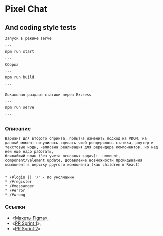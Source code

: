 # Pixel Chat

## And coding style tests

    Запуск в режиме serve

    ```
    npm run start

    ```
    Сборка

    ```
    npm run build

    ```

    Локальная раздача статики через Express

    ```
    npm run serve

    ```

### Описание

    Вариант для второго спринта, попытка изменить подход на VDOM, на данный момент получилось сделать чтоб рендерилось статика, роутер и текстовые ноды, написана реализация для ререндера компонентов, но над ней еще надо работать,
    ближайший план (без учета основных задач):  unmount, component/Velement update, добавление возможности прокидывания компонент в верстку другого компонента (как children в React)


    * /#login || '/' - по умолчанию
    * /#register
    * /#messanger
    * /#error
    * /#wrong

### **Ссылки**

- «[Макеты Figma](https://www.figma.com/file/J0pgivTE3a1LNOoGOEZOAV/PixelChat?node-id=1%3A20)»,
- «[PR Sprint 1](https://github.com/Kuart/middle.messenger.praktikum.yandex/pull/1)»,
- «[PR Sprint 2](https://github.com/Kuart/middle.messenger.praktikum.yandex/pull/4)»,

